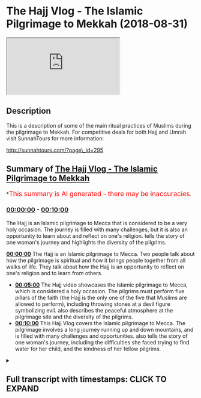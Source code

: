 # The Hajj Vlog - The Islamic Pilgrimage to Mekkah (2018-08-31)

<iframe loading='lazy' src='https://www.youtube.com/embed/uuY1dzbOJuA'></iframe>

## Description

This is a description of some of the main ritual practices of Muslims during the pilgrimage to Mekkah. For competitive deals for both Hajj and Umrah visit SunnahTours for more information:

http://sunnahtours.com/?page\_id=295

## Summary of [The Hajj Vlog - The Islamic Pilgrimage to Mekkah](https://www.youtube.com/watch?v=uuY1dzbOJuA)

\*<span style="color:red; font-size:125%">This summary is AI generated - there may be inaccuracies</span>.

### [00:00:00](https://www.youtube.com/watch?v=uuY1dzbOJuA\&t=0) - [00:10:00](https://www.youtube.com/watch?v=uuY1dzbOJuA\&t=600)

The Hajj is an Islamic pilgrimage to Mecca that is considered to be a very holy occasion. The journey is filled with many challenges, but it is also an opportunity to learn about and reflect on one's religion.  tells the story of one woman's journey and highlights the diversity of the pilgrims.

**[00:00:00](https://www.youtube.com/watch?v=uuY1dzbOJuA\&t=0)** The Hajj is an Islamic pilgrimage to Mecca. Two people talk about how the pilgrimage is spiritual and how it brings people together from all walks of life. They talk about how the Hajj is an opportunity to reflect on one's religion and to learn from others.

*   **[00:05:00](https://www.youtube.com/watch?v=uuY1dzbOJuA\&t=300)** The Hajj video showcases the Islamic pilgrimage to Mecca, which is considered a holy occasion. The pilgrims must perform five pillars of the faith (the Hajj is the only one of the five that Muslims are allowed to perform), including throwing stones at a devil figure symbolizing evil.  also describes the peaceful atmosphere at the pilgrimage site and the diversity of the pilgrims.
*   **[00:10:00](https://www.youtube.com/watch?v=uuY1dzbOJuA\&t=600)** This Hajj Vlog covers the Islamic pilgrimage to Mecca. The pilgrimage involves a long journey running up and down mountains, and is filled with many challenges and opportunities.  also tells the story of one woman's journey, including the difficulties she faced trying to find water for her child, and the kindness of her fellow pilgrims.

<details><summary><h2>Full transcript with timestamps: CLICK TO EXPAND</h2></summary>

[0:00:00](https://youtu.be/uuY1dzbOJuA?t=0) two in the morning this is the best time\
[0:00:16](https://youtu.be/uuY1dzbOJuA?t=16) G promoting some Natasia representing\
[0:00:20](https://youtu.be/uuY1dzbOJuA?t=20) the bagel oh no babe no make enough\
[0:00:28](https://youtu.be/uuY1dzbOJuA?t=28)  he could've made\
[0:00:35](https://youtu.be/uuY1dzbOJuA?t=35) the breakaway let me kind of\
[0:00:44](https://youtu.be/uuY1dzbOJuA?t=44)  he could've made\
[0:01:02](https://youtu.be/uuY1dzbOJuA?t=62) their sacrifice\
[0:01:05](https://youtu.be/uuY1dzbOJuA?t=65) and this wedge was they here publication\
[0:01:08](https://youtu.be/uuY1dzbOJuA?t=68) was there\
[0:01:10](https://youtu.be/uuY1dzbOJuA?t=70) for that period of time for two days now\
[0:01:12](https://youtu.be/uuY1dzbOJuA?t=72) it's because of your mouth people I want\
[0:01:15](https://youtu.be/uuY1dzbOJuA?t=75) to come to Mina and the space that we\
[0:01:17](https://youtu.be/uuY1dzbOJuA?t=77) have we're forced to sleep first\
[0:01:21](https://youtu.be/uuY1dzbOJuA?t=81) so in this room and away in here there\
[0:01:23](https://youtu.be/uuY1dzbOJuA?t=83) might be how many people\
[0:01:24](https://youtu.be/uuY1dzbOJuA?t=84) they typically have a to the point of\
[0:01:27](https://youtu.be/uuY1dzbOJuA?t=87) the first move location if you look at\
[0:01:29](https://youtu.be/uuY1dzbOJuA?t=89) the kind of bench there\
[0:01:33](https://youtu.be/uuY1dzbOJuA?t=93) one right next to the other what I love\
[0:01:35](https://youtu.be/uuY1dzbOJuA?t=95) about men are for myself please the fact\
[0:01:37](https://youtu.be/uuY1dzbOJuA?t=97) that where you meet different brothers\
[0:01:38](https://youtu.be/uuY1dzbOJuA?t=98) every year so because you did such\
[0:01:40](https://youtu.be/uuY1dzbOJuA?t=100) confined spaces you have to talk to the\
[0:01:42](https://youtu.be/uuY1dzbOJuA?t=102) guy next to you you break down them\
[0:01:44](https://youtu.be/uuY1dzbOJuA?t=104) kinda party years he literally showed\
[0:01:46](https://youtu.be/uuY1dzbOJuA?t=106) older and you end up making good friends\
[0:01:49](https://youtu.be/uuY1dzbOJuA?t=109) here and bonding over like start off my\
[0:01:52](https://youtu.be/uuY1dzbOJuA?t=112) religion and start sharing best\
[0:01:54](https://youtu.be/uuY1dzbOJuA?t=114) practices in stuff will help you make go\
[0:01:57](https://youtu.be/uuY1dzbOJuA?t=117) are what helps you in your ibadan stupid\
[0:02:00](https://youtu.be/uuY1dzbOJuA?t=120) are so ii mean i just love sharing back\
[0:02:03](https://youtu.be/uuY1dzbOJuA?t=123) best practices here with different\
[0:02:04](https://youtu.be/uuY1dzbOJuA?t=124) different brothers every single year\
[0:02:05](https://youtu.be/uuY1dzbOJuA?t=125) when you go back to like i think it for\
[0:02:12](https://youtu.be/uuY1dzbOJuA?t=132) me i've already gotten incredible sense\
[0:02:13](https://youtu.be/uuY1dzbOJuA?t=133) of appreciation for everything more\
[0:02:22](https://youtu.be/uuY1dzbOJuA?t=142) space it makes you think wow look at\
[0:02:25](https://youtu.be/uuY1dzbOJuA?t=145) this will be given\
[0:02:55](https://youtu.be/uuY1dzbOJuA?t=175) why over here and this is the ninth day\
[0:02:58](https://youtu.be/uuY1dzbOJuA?t=178) of the Hajj and is the most important\
[0:03:01](https://youtu.be/uuY1dzbOJuA?t=181) day of the hatch a Jaffa which is the\
[0:03:04](https://youtu.be/uuY1dzbOJuA?t=184) hatch is Arabic so without coming to\
[0:03:07](https://youtu.be/uuY1dzbOJuA?t=187) this place then your heart is no except\
[0:03:10](https://youtu.be/uuY1dzbOJuA?t=190) it's one of the main pillars is the\
[0:03:12](https://youtu.be/uuY1dzbOJuA?t=192) biggest pillow the hatch I wonder is\
[0:03:15](https://youtu.be/uuY1dzbOJuA?t=195) this basically you come from panelizer\
[0:03:16](https://youtu.be/uuY1dzbOJuA?t=196) morning time and you spend the whole day\
[0:03:18](https://youtu.be/uuY1dzbOJuA?t=198) here as you can see kind of around the\
[0:03:20](https://youtu.be/uuY1dzbOJuA?t=200) world what the gist is that you\
[0:03:23](https://youtu.be/uuY1dzbOJuA?t=203) secluded\
[0:03:28](https://youtu.be/uuY1dzbOJuA?t=208) specialized diet but also any do I think\
[0:03:30](https://youtu.be/uuY1dzbOJuA?t=210) making some location activation this is\
[0:03:33](https://youtu.be/uuY1dzbOJuA?t=213) what the 90 days were about literally\
[0:03:35](https://youtu.be/uuY1dzbOJuA?t=215) coming here being here and supplication\
[0:03:46](https://youtu.be/uuY1dzbOJuA?t=226) and\
[0:03:55](https://youtu.be/uuY1dzbOJuA?t=235) \[Music]\
[0:04:26](https://youtu.be/uuY1dzbOJuA?t=266) and it's an amazing feeling being\
[0:04:27](https://youtu.be/uuY1dzbOJuA?t=267) amongst millions of people everybody's\
[0:04:30](https://youtu.be/uuY1dzbOJuA?t=270) been in the same direction towards the\
[0:04:33](https://youtu.be/uuY1dzbOJuA?t=273) same goal\
[0:04:33](https://youtu.be/uuY1dzbOJuA?t=273) and it's very spiritual it's area so we\
[0:04:36](https://youtu.be/uuY1dzbOJuA?t=276) have all different types of people\
[0:04:37](https://youtu.be/uuY1dzbOJuA?t=277) performing the Hajj this year from the\
[0:04:40](https://youtu.be/uuY1dzbOJuA?t=280) young to the old my sleeping bag\
[0:04:55](https://youtu.be/uuY1dzbOJuA?t=295) everyone's packed thanks to each other\
[0:04:59](https://youtu.be/uuY1dzbOJuA?t=299) minimal gaps between each other so we\
[0:05:02](https://youtu.be/uuY1dzbOJuA?t=302) can be considerate to other people\
[0:05:17](https://youtu.be/uuY1dzbOJuA?t=317) fulfill that refinement\
[0:05:21](https://youtu.be/uuY1dzbOJuA?t=321) and tomorrow girl to study the down\
[0:05:24](https://youtu.be/uuY1dzbOJuA?t=324) at the camera and then we will go to the\
[0:05:28](https://youtu.be/uuY1dzbOJuA?t=328) pattern either by foot to about taxi\
[0:05:31](https://youtu.be/uuY1dzbOJuA?t=331) sure yeah we'll see how you feel\
[0:05:32](https://youtu.be/uuY1dzbOJuA?t=332) tomorrow just seven seconds you're on\
[0:05:38](https://youtu.be/uuY1dzbOJuA?t=338) the cover for me Messiah is way tougher\
[0:05:42](https://youtu.be/uuY1dzbOJuA?t=342) Marwa seven times and then fun\
[0:05:45](https://youtu.be/uuY1dzbOJuA?t=345) completion\
[0:05:47](https://youtu.be/uuY1dzbOJuA?t=347) \[Music]\
[0:05:52](https://youtu.be/uuY1dzbOJuA?t=352) our actually complete all the pillars of\
[0:05:56](https://youtu.be/uuY1dzbOJuA?t=356) our Patrick\
[0:06:01](https://youtu.be/uuY1dzbOJuA?t=361) all of our group are here and we're\
[0:06:04](https://youtu.be/uuY1dzbOJuA?t=364) camping in the desert it's a beautiful\
[0:06:06](https://youtu.be/uuY1dzbOJuA?t=366) sight people from all over it's a real\
[0:06:13](https://youtu.be/uuY1dzbOJuA?t=373) situation right now I feel like\
[0:06:18](https://youtu.be/uuY1dzbOJuA?t=378) descriptions of the day of judgment\
[0:06:20](https://youtu.be/uuY1dzbOJuA?t=380) every like so many people walk in one\
[0:06:22](https://youtu.be/uuY1dzbOJuA?t=382) direction look everyone's cost against\
[0:06:24](https://youtu.be/uuY1dzbOJuA?t=384) one another through like it reminds me\
[0:06:32](https://youtu.be/uuY1dzbOJuA?t=392) of the movie you know when there's like\
[0:06:34](https://youtu.be/uuY1dzbOJuA?t=394) a storm or tsunami and then they have to\
[0:06:37](https://youtu.be/uuY1dzbOJuA?t=397) evacuate like areas they like they go to\
[0:06:41](https://youtu.be/uuY1dzbOJuA?t=401) like a church inside and then they sleep\
[0:06:43](https://youtu.be/uuY1dzbOJuA?t=403) in the church it reminds me of that but\
[0:06:45](https://youtu.be/uuY1dzbOJuA?t=405) outside I could never imagine having\
[0:06:49](https://youtu.be/uuY1dzbOJuA?t=409) super like this everything we sleep with\
[0:06:52](https://youtu.be/uuY1dzbOJuA?t=412) the scorpions in the and ants okay I\
[0:07:03](https://youtu.be/uuY1dzbOJuA?t=423) think we say good night for now\
[0:07:04](https://youtu.be/uuY1dzbOJuA?t=424) inshallah we will reconvene after\
[0:07:14](https://youtu.be/uuY1dzbOJuA?t=434) biggest muscle\
[0:07:19](https://youtu.be/uuY1dzbOJuA?t=439) \[Music]\
[0:07:25](https://youtu.be/uuY1dzbOJuA?t=445) sorry 100 allow just leaving the leaper\
[0:07:29](https://youtu.be/uuY1dzbOJuA?t=449) now working through\
[0:07:31](https://youtu.be/uuY1dzbOJuA?t=451) as you can see millions of people are\
[0:07:32](https://youtu.be/uuY1dzbOJuA?t=452) gathered today\
[0:07:34](https://youtu.be/uuY1dzbOJuA?t=454) literally shoulder-to-shoulder this road\
[0:07:37](https://youtu.be/uuY1dzbOJuA?t=457) before when we came in it wasn't busy at\
[0:07:39](https://youtu.be/uuY1dzbOJuA?t=459) all and now we look it's full of\
[0:07:43](https://youtu.be/uuY1dzbOJuA?t=463) different nationalities\
[0:07:45](https://youtu.be/uuY1dzbOJuA?t=465) it's a very poor inspiring experience\
[0:07:51](https://youtu.be/uuY1dzbOJuA?t=471) I've ever encountered in my life\
[0:07:54](https://youtu.be/uuY1dzbOJuA?t=474) they can see all the country flags here\
[0:07:55](https://youtu.be/uuY1dzbOJuA?t=475) waving wave shows you that\
[0:07:59](https://youtu.be/uuY1dzbOJuA?t=479) you know whoever you're from\
[0:08:02](https://youtu.be/uuY1dzbOJuA?t=482) nice\
[0:08:11](https://youtu.be/uuY1dzbOJuA?t=491) \[Music]\
[0:08:23](https://youtu.be/uuY1dzbOJuA?t=503) kinds of directions you got here people\
[0:08:26](https://youtu.be/uuY1dzbOJuA?t=506) coming in up to the first floor this is\
[0:08:33](https://youtu.be/uuY1dzbOJuA?t=513) why everyone has here meet you I've got\
[0:08:35](https://youtu.be/uuY1dzbOJuA?t=515) my father as well\
[0:08:36](https://youtu.be/uuY1dzbOJuA?t=516) so this these stones you throw them at\
[0:08:41](https://youtu.be/uuY1dzbOJuA?t=521) the pillar which symbolizes the devil\
[0:08:44](https://youtu.be/uuY1dzbOJuA?t=524) actually and this is part of the ritual\
[0:08:47](https://youtu.be/uuY1dzbOJuA?t=527) which the Prophet directed us to and so\
[0:08:52](https://youtu.be/uuY1dzbOJuA?t=532) we're going to be doing that insha'Allah\
[0:08:53](https://youtu.be/uuY1dzbOJuA?t=533) trying to then head off to do the rest\
[0:08:57](https://youtu.be/uuY1dzbOJuA?t=537) of the rights on the tenth day of the\
[0:09:00](https://youtu.be/uuY1dzbOJuA?t=540) highway\
[0:09:24](https://youtu.be/uuY1dzbOJuA?t=564) when you come back to the 11 for talk\
[0:09:25](https://youtu.be/uuY1dzbOJuA?t=565) day we're gonna go\
[0:09:34](https://youtu.be/uuY1dzbOJuA?t=574) one stone in the Chacon today so you can\
[0:09:41](https://youtu.be/uuY1dzbOJuA?t=581) in the back of the taxi as you see this\
[0:09:43](https://youtu.be/uuY1dzbOJuA?t=583) for people like the ledger\
[0:09:50](https://youtu.be/uuY1dzbOJuA?t=590) and this is very tranquil\
[0:10:13](https://youtu.be/uuY1dzbOJuA?t=613) anytime\
[0:10:20](https://youtu.be/uuY1dzbOJuA?t=620) \[Music]\
[0:10:21](https://youtu.be/uuY1dzbOJuA?t=621) Safa and Marwah\
[0:10:27](https://youtu.be/uuY1dzbOJuA?t=627) running up and down\
[0:10:33](https://youtu.be/uuY1dzbOJuA?t=633) and the line goes all the way to the end\
[0:10:39](https://youtu.be/uuY1dzbOJuA?t=639) now stop my mother to mountains which\
[0:10:42](https://youtu.be/uuY1dzbOJuA?t=642) was the site of her job\
[0:10:45](https://youtu.be/uuY1dzbOJuA?t=645) obviously was printed with Abraham she\
[0:10:48](https://youtu.be/uuY1dzbOJuA?t=648) was a slave girl of Abraham actually\
[0:10:52](https://youtu.be/uuY1dzbOJuA?t=652) actually\
[0:10:54](https://youtu.be/uuY1dzbOJuA?t=654) it's my\
[0:10:58](https://youtu.be/uuY1dzbOJuA?t=658) you see\
[0:11:07](https://youtu.be/uuY1dzbOJuA?t=667) for people to know the story was\
[0:11:10](https://youtu.be/uuY1dzbOJuA?t=670) literally\
[0:11:18](https://youtu.be/uuY1dzbOJuA?t=678) trying to look for water for her child\
[0:11:21](https://youtu.be/uuY1dzbOJuA?t=681) she cannot find the water now eventually\
[0:11:25](https://youtu.be/uuY1dzbOJuA?t=685) what hapless she\
[0:11:28](https://youtu.be/uuY1dzbOJuA?t=688) and Samsung Porter Samsung was a kind of\
[0:11:32](https://youtu.be/uuY1dzbOJuA?t=692) water which still flows until this day\
[0:11:34](https://youtu.be/uuY1dzbOJuA?t=694) and find the Samsung on the side\
[0:12:22](https://youtu.be/uuY1dzbOJuA?t=742) things like\
[0:12:24](https://youtu.be/uuY1dzbOJuA?t=744) we had together\
[0:12:34](https://youtu.be/uuY1dzbOJuA?t=754) it has to do that but we decided to walk\
[0:12:55](https://youtu.be/uuY1dzbOJuA?t=775) from almost every location to every\
[0:12:57](https://youtu.be/uuY1dzbOJuA?t=777) other location so it's a lot of walking\
[0:12:59](https://youtu.be/uuY1dzbOJuA?t=779) every day was like three hours walking\
[0:13:01](https://youtu.be/uuY1dzbOJuA?t=781) at least\
[0:13:02](https://youtu.be/uuY1dzbOJuA?t=782) love kilometers and so makes you\
[0:13:05](https://youtu.be/uuY1dzbOJuA?t=785) appreciate them they transmit your\
[0:13:07](https://youtu.be/uuY1dzbOJuA?t=787) clothes to your family to space you have\
[0:13:10](https://youtu.be/uuY1dzbOJuA?t=790) a home\
[0:13:10](https://youtu.be/uuY1dzbOJuA?t=790) it's absolutely everything so\
[0:13:14](https://youtu.be/uuY1dzbOJuA?t=794) LaMichael wanna be not makin uh\
[0:13:23](https://youtu.be/uuY1dzbOJuA?t=803)  he could've made\
[0:13:27](https://youtu.be/uuY1dzbOJuA?t=807) good\
[0:13:30](https://youtu.be/uuY1dzbOJuA?t=810) no break alone\
[0:13:33](https://youtu.be/uuY1dzbOJuA?t=813) wannabe not my kind of\
[0:13:38](https://youtu.be/uuY1dzbOJuA?t=818) should he cut up

</details>
